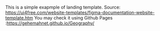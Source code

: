 This is a simple exapmple of landing template.
Source: https://ui4free.com/website-templates/figma-documentation-website-template.htm
You may check it using Github Pages :https://gehemahnet.github.io/Geography/
